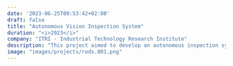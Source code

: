 ```yaml
---
date: '2023-06-25T09:53:42+02:00'
draft: false
title: "Autonomous Vision Inspection System"
duration: "<i>2023</i>"
company: "ITRI - Industrial Technology Research Institute"
description: "This project aimed to develop an autonomous inspection system for a manufacturing process with over 100 production stations. The deployed robot used a classical LiDAR-based SLAM algorithm for localization and a inspection system that incorporated an auto-labeled object detector, a Structure-from-Motion map for each station, and a multi-infrared-camera rig. It achieved a precision of ±5 mm and a recall of over 98%. The system was implemented in C++, Python, and ROS."
image: "images/projects/rods.001.png"
---
```

